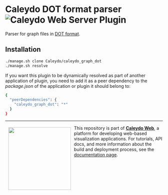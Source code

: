 Caleydo DOT format parser ![Caleydo Web Server Plugin](https://img.shields.io/badge/Caleydo%20Web-Server-10ACDF.svg)
=====================

Parser for graph files in [DOT format](https://en.wikipedia.org/wiki/DOT_(graph_description_language)).

Installation
------------
```bash
./manage.sh clone Caleydo/caleydo_graph_dot
./manage.sh resolve
```

If you want this plugin to be dynamically resolved as part of another application of plugin, you need to add it as a peer dependency to the _package.json_ of the application or plugin it should belong to:

```bash
{
  "peerDependencies": {
    "caleydo_graph_dot": "*"
  }
}
```

***

<a href="https://caleydo.org"><img src="http://caleydo.org/assets/images/logos/caleydo.svg" align="left" width="200px" hspace="10" vspace="6"></a>
This repository is part of **[Caleydo Web](http://caleydo.org/)**, a platform for developing web-based visualization applications. For tutorials, API docs, and more information about the build and deployment process, see the [documentation page](http://caleydo.org/documentation/).
